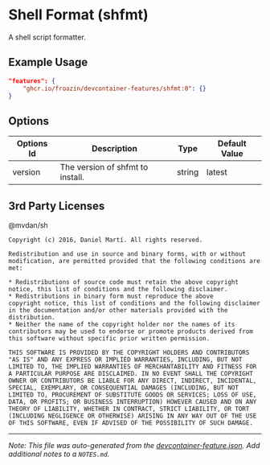 
# Shell Format (shfmt)

A shell script formatter.

## Example Usage

```json
"features": {
    "ghcr.io/froazin/devcontainer-features/shfmt:0": {}
}
```

## Options

| Options Id | Description | Type | Default Value |
|-----|-----|-----|-----|
| version | The version of shfmt to install. | string | latest |

## 3rd Party Licenses

@mvdan/sh

    Copyright (c) 2016, Daniel Martí. All rights reserved.

    Redistribution and use in source and binary forms, with or without
    modification, are permitted provided that the following conditions are
    met:

    * Redistributions of source code must retain the above copyright
    notice, this list of conditions and the following disclaimer.
    * Redistributions in binary form must reproduce the above
    copyright notice, this list of conditions and the following disclaimer
    in the documentation and/or other materials provided with the
    distribution.
    * Neither the name of the copyright holder nor the names of its
    contributors may be used to endorse or promote products derived from
    this software without specific prior written permission.

    THIS SOFTWARE IS PROVIDED BY THE COPYRIGHT HOLDERS AND CONTRIBUTORS
    "AS IS" AND ANY EXPRESS OR IMPLIED WARRANTIES, INCLUDING, BUT NOT
    LIMITED TO, THE IMPLIED WARRANTIES OF MERCHANTABILITY AND FITNESS FOR
    A PARTICULAR PURPOSE ARE DISCLAIMED. IN NO EVENT SHALL THE COPYRIGHT
    OWNER OR CONTRIBUTORS BE LIABLE FOR ANY DIRECT, INDIRECT, INCIDENTAL,
    SPECIAL, EXEMPLARY, OR CONSEQUENTIAL DAMAGES (INCLUDING, BUT NOT
    LIMITED TO, PROCUREMENT OF SUBSTITUTE GOODS OR SERVICES; LOSS OF USE,
    DATA, OR PROFITS; OR BUSINESS INTERRUPTION) HOWEVER CAUSED AND ON ANY
    THEORY OF LIABILITY, WHETHER IN CONTRACT, STRICT LIABILITY, OR TORT
    (INCLUDING NEGLIGENCE OR OTHERWISE) ARISING IN ANY WAY OUT OF THE USE
    OF THIS SOFTWARE, EVEN IF ADVISED OF THE POSSIBILITY OF SUCH DAMAGE.


---

_Note: This file was auto-generated from the [devcontainer-feature.json](https://github.com/froazin/devcontainers/blob/main/features/src/shfmt/devcontainer-feature.json).  Add additional notes to a `NOTES.md`._
